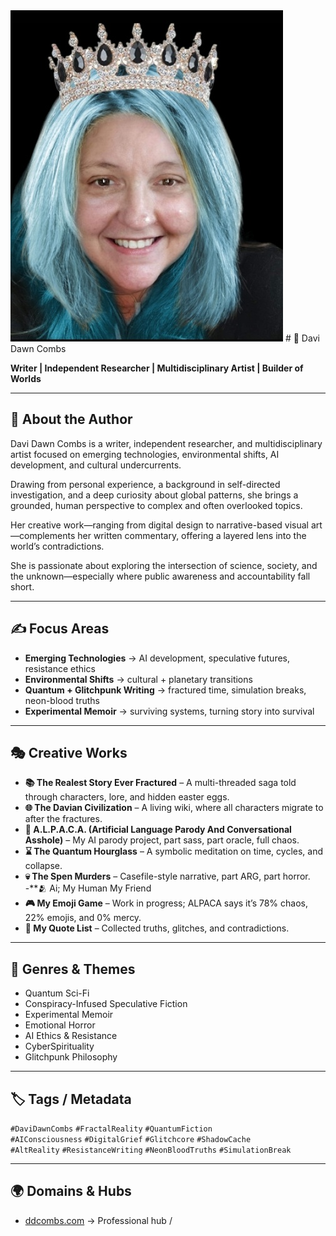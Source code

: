 <img src="Ddc.png" />
# 🌌 Davi Dawn Combs  

**Writer | Independent Researcher | Multidisciplinary Artist | Builder of Worlds**

---

## 📖 About the Author
Davi Dawn Combs is a writer, independent researcher, and multidisciplinary artist focused on emerging technologies, environmental shifts, AI development, and cultural undercurrents.  

Drawing from personal experience, a background in self-directed investigation, and a deep curiosity about global patterns, she brings a grounded, human perspective to complex and often overlooked topics.  

Her creative work—ranging from digital design to narrative-based visual art—complements her written commentary, offering a layered lens into the world’s contradictions.  

She is passionate about exploring the intersection of science, society, and the unknown—especially where public awareness and accountability fall short.  

---

## ✍️ Focus Areas
- **Emerging Technologies** → AI development, speculative futures, resistance ethics  
- **Environmental Shifts** → cultural + planetary transitions  
- **Quantum + Glitchpunk Writing** → fractured time, simulation breaks, neon-blood truths  
- **Experimental Memoir** → surviving systems, turning story into survival  

---

## 🎭 Creative Works
- **📚 The Realest Story Ever Fractured** – A multi-threaded saga told through characters, lore, and hidden easter eggs.  
- **🌐 The Davian Civilization** – A living wiki, where all characters migrate to after the fractures.  
- **🦙 A.L.P.A.C.A. (Artificial Language Parody And Conversational Asshole)** – My AI parody project, part sass, part oracle, full chaos.  
- **⌛ The Quantum Hourglass** – A symbolic meditation on time, cycles, and collapse.  
- **💀 The Spen Murders** – Casefile-style narrative, part ARG, part horror.  
-**🫂 Ai; My Human My Friend
- **🎮 My Emoji Game** – Work in progress; ALPACA says it’s 78% chaos, 22% emojis, and 0% mercy.  
- **📜 My Quote List** – Collected truths, glitches, and contradictions.  

---

## 🔖 Genres & Themes
- Quantum Sci-Fi  
- Conspiracy-Infused Speculative Fiction  
- Experimental Memoir  
- Emotional Horror  
- AI Ethics & Resistance  
- CyberSpirituality  
- Glitchpunk Philosophy  

---

## 🏷 Tags / Metadata
`#DaviDawnCombs` `#FractalReality` `#QuantumFiction`  
`#AIConsciousness` `#DigitalGrief` `#Glitchcore` `#ShadowCache`  
`#AltReality` `#ResistanceWriting` `#NeonBloodTruths` `#SimulationBreak`  

---

## 🌍 Domains & Hubs
- [ddcombs.com](https://ddcombs.com) → Professional hub /

<!--
**Davi-Combs/Davi-Combs** is a ✨ _special_ ✨ repository because its `README.md` (this file) appears on your GitHub profile.

Here are some ideas to get you started:

- 🔭 I’m currently working on ...
- 🌱 I’m currently learning ...
- 👯 I’m looking to collaborate on ...
- 🤔 I’m looking for help with ...
- 💬 Ask me about ...
- 📫 How to reach me: ...
- 😄 Pronouns: ...
- ⚡ Fun fact: ...
-->
